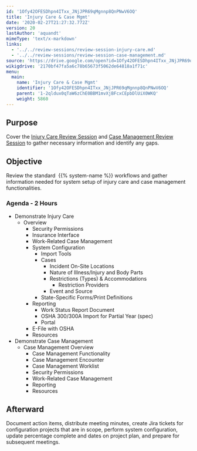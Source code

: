 ```yaml
---
id: '1Ofy42OFESDhpn4ITxx_JNjJPR69qMgnnp8QnPNwV6OQ'
title: 'Injury Care & Case Mgmt'
date: '2020-02-27T21:27:32.772Z'
version: 20
lastAuthor: 'aquandt'
mimeType: 'text/x-markdown'
links:
  - '../../review-sessions/review-session-injury-care.md'
  - '../../review-sessions/review-session-case-management.md'
source: 'https://drive.google.com/open?id=1Ofy42OFESDhpn4ITxx_JNjJPR69qMgnnp8QnPNwV6OQ'
wikigdrive: '2170bf47fa5a6c78b65673f5062de64818a1f71c'
menu:
  main:
    name: 'Injury Care & Case Mgmt'
    identifier: '1Ofy42OFESDhpn4ITxx_JNjJPR69qMgnnp8QnPNwV6OQ'
    parent: '1-2qldux0qTaW6zChE0BBM1mvXjBFcxCEpbDlUiX0WKQ'
    weight: 5860
---
```

## Purpose  
  
Cover the [Injury Care Review Session](../../review-sessions/review-session-injury-care.md) and [Case Management Review Session](../../review-sessions/review-session-case-management.md) to gather necessary information and identify any gaps.
  
## Objective  
  
Review the standard  {{% system-name %}} workflows and gather information needed for system setup of injury care and case management functionalities.
  
### Agenda - 2 Hours  

* Demonstrate Injury Care
   * Overview
      * Security Permissions
      * Insurance Interface
      * Work-Related Case Management
      * System Configuration
         * Import Tools
         * Cases
            * Incident On-Site Locations
            * Nature of Illness/Injury and Body Parts
            * Restrictions (Types) & Accommodations
               * Restriction Providers
            * Event and Source
         * State-Specific Forms/Print Definitions
      * Reporting
         * Work Status Report Document
         * OSHA 300/300A Import for Partial Year (spec)
         * Portal
      * E-File with OSHA
      * Resources
* Demonstrate Case Management
   * Case Management Overview
      * Case Management Functionality
      * Case Management Encounter
      * Case Management Worklist
      * Security Permissions
      * Work-Related Case Management
      * Reporting
      * Resources
  
## Afterward  
  
Document action items, distribute meeting minutes, create Jira tickets for configuration projects that are in scope, perform system configuration, update percentage complete and dates on project plan, and prepare for subsequent meetings.
